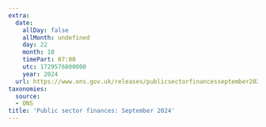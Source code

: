 ```yaml
---
extra:
  date:
    allDay: false
    allMonth: undefined
    day: 22
    month: 10
    timePart: 07:00
    utc: 1729576800000
    year: 2024
  url: https://www.ons.gov.uk/releases/publicsectorfinancesseptember2024
taxonomies:
  source:
  - ONS
title: 'Public sector finances: September 2024'
---
```

